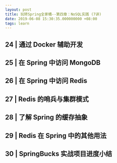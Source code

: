 ```yaml
---
layout: post
title: 玩转Spring全家桶--第四章：NoSQL实践 (7讲)
date: 2019-06-08 15:30:35.000000000 +08:00
tags: learn
---
```


## 24 | 通过 Docker 辅助开发



## 25 | 在 Spring 中访问 MongoDB


## 26 | 在 Spring 中访问 Redis


## 27 | Redis 的哨兵与集群模式


## 28 | 了解 Spring 的缓存抽象


## 29 | Redis 在 Spring 中的其他用法


## 30 | SpringBucks 实战项目进度小结

